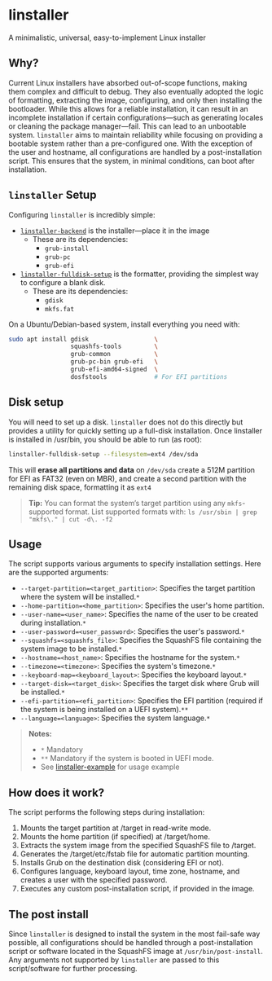 # linstaller
A minimalistic, universal, easy-to-implement Linux installer

## Why?

Current Linux installers have absorbed out-of-scope functions, making them complex and difficult to debug. They also eventually adopted the logic of formatting, extracting the image, configuring, and only then installing the bootloader. While this allows for a reliable installation, it can result in an incomplete installation if certain configurations—such as generating locales or cleaning the package manager—fail. This can lead to an unbootable system. `linstaller` aims to maintain reliability while focusing on providing a bootable system rather than a pre-configured one. With the exception of the user and hostname, all configurations are handled by a post-installation script. This ensures that the system, in minimal conditions, can boot after installation.

## `linstaller` Setup

Configuring `linstaller` is incredibly simple:
- [`linstaller-backend`](https://raw.githubusercontent.com/natanael-b/linstaller/main/linstaller-backend) is the installer—place it in the image
  - These are its dependencies:
    - `grub-install`
    - `grub-pc`
    - `grub-efi`
- [`linstaller-fulldisk-setup`](https://raw.githubusercontent.com/natanael-b/linstaller/main/linstaller-fulldisk-setup)  is the formatter, providing the simplest way to configure a blank disk.
  - These are its dependencies:
    - `gdisk`
    - `mkfs.fat`

On a Ubuntu/Debian-based system, install everything you need with:

```bash
sudo apt install gdisk                  \
                 squashfs-tools         \
                 grub-common            \
                 grub-pc-bin grub-efi   \
                 grub-efi-amd64-signed  \
                 dosfstools             # For EFI partitions
```

## Disk setup

You will need to set up a disk. `linstaller` does not do this directly but provides a utility for quickly setting up a full-disk installation. Once linstaller is installed in /usr/bin, you should be able to run (as root):

```bash 
linstaller-fulldisk-setup --filesystem=ext4 /dev/sda
```

This will **erase all partitions and data** on `/dev/sda` create a 512M partition for EFI as FAT32 (even on MBR), and create a second partition with the remaining disk space, formatting it as `ext4`

> **Tip:** You can format the system’s target partition using any `mkfs`-supported format. List supported formats with: `ls /usr/sbin | grep "mkfs\." | cut -d\. -f2`

## Usage

The script supports various arguments to specify installation settings. Here are the supported arguments:

* `--target-partition=<target_partition>`: Specifies the target partition where the system will be installed.`*`
* `--home-partition=<home_partition>`: Specifies the user's home partition.
* `--user-name=<user_name>`: Specifies the name of the user to be created during installation.`*`
* `--user-password=<user_password>`: Specifies the user's password.`*`
* `--squashfs=<squashfs_file>`: Specifies the SquashFS file containing the system image to be installed.`*`
* `--hostname=<host_name>`: Specifies the hostname for the system.`*`
* `--timezone=<timezone>`: Specifies the system's timezone.`*`
* `--keyboard-map=<keyboard_layout>`: Specifies the keyboard layout.`*`
* `--target-disk=<target_disk>`: Specifies the target disk where Grub will be installed.`*`
* `--efi-partition=<efi_partition>`: Specifies the EFI partition (required if the system is being installed on a UEFI system).`**`
* `--language=<language>`: Specifies the system language.`*`

> **Notes:**
> * `*` Mandatory
> * `**` Mandatory if the system is booted in UEFI mode.
> * See [linstaller-example](linstaller-example) for usage example

## How does it work?
The script performs the following steps during installation:

1. Mounts the target partition at /target in read-write mode.
2. Mounts the home partition (if specified) at /target/home.
3. Extracts the system image from the specified SquashFS file to /target.
4. Generates the /target/etc/fstab file for automatic partition mounting.
5. Installs Grub on the destination disk (considering EFI or not).
6. Configures language, keyboard layout, time zone, hostname, and creates a user with the specified password.
7. Executes any custom post-installation script, if provided in the image.

## The post install

Since `linstaller` is designed to install the system in the most fail-safe way possible, all configurations should be handled through a post-installation script or software located in the SquashFS image at `/usr/bin/post-install`. Any arguments not supported by `linstaller` are passed to this script/software for further processing.
